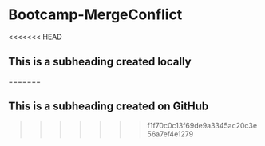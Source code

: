 # Bootcamp-MergeConflict
<<<<<<< HEAD
## This is a subheading created locally
=======
## This is a subheading created on GitHub
>>>>>>> f1f70c0c13f69de9a3345ac20c3e56a7ef4e1279
